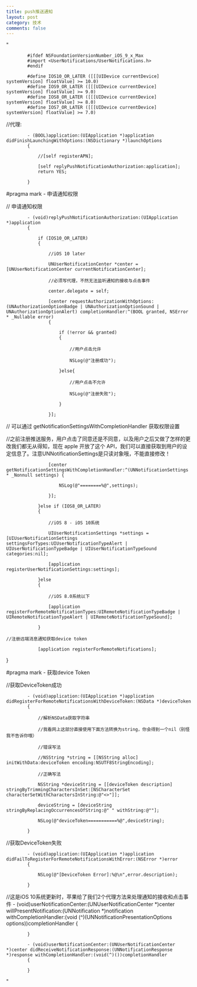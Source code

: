 ```yaml
---
title: push推送通知
layout: post
category: 技术
comments: false
---
```


"

            #ifdef NSFoundationVersionNumber_iOS_9_x_Max
            #import <UserNotifications/UserNotifications.h>
            #endif

            #define IOS10_OR_LATER ([[[UIDevice currentDevice] systemVersion] floatValue] >= 10.0)
            #define IOS9_OR_LATER ([[[UIDevice currentDevice] systemVersion] floatValue] >= 9.0)
            #define IOS8_OR_LATER ([[[UIDevice currentDevice] systemVersion] floatValue] >= 8.0)
            #define IOS7_OR_LATER ([[[UIDevice currentDevice] systemVersion] floatValue] >= 7.0)

//代理: <UNUserNotificationCenterDelegate>

            - (BOOL)application:(UIApplication *)application didFinishLaunchingWithOptions:(NSDictionary *)launchOptions
            {

                //[self registerAPN];

                [self replyPushNotificationAuthorization:application];
                return YES;

            }



#pragma mark - 申请通知权限

// 申请通知权限

            - (void)replyPushNotificationAuthorization:(UIApplication *)application
            {

                if (IOS10_OR_LATER)
                {

                    //iOS 10 later

                    UNUserNotificationCenter *center = [UNUserNotificationCenter currentNotificationCenter];

                    //必须写代理，不然无法监听通知的接收与点击事件

                    center.delegate = self;

                    [center requestAuthorizationWithOptions:(UNAuthorizationOptionBadge | UNAuthorizationOptionSound | UNAuthorizationOptionAlert) completionHandler:^(BOOL granted, NSError * _Nullable error)
                    {

                        if (!error && granted)
                        {

                            //用户点击允许

                            NSLog(@"注册成功");

                        }else{

                            //用户点击不允许

                            NSLog(@"注册失败");

                        }

                    }];
        
  // 可以通过 getNotificationSettingsWithCompletionHandler 获取权限设置
        
  //之前注册推送服务，用户点击了同意还是不同意，以及用户之后又做了怎样的更改我们都无从得知，现在 apple 开放了这个 API，我们可以直接获取到用户的设定信息了。注意UNNotificationSettings是只读对象哦，不能直接修改！
        
                    [center getNotificationSettingsWithCompletionHandler:^(UNNotificationSettings * _Nonnull settings) {

                        NSLog(@"========%@",settings);

                    }];

                }else if (IOS8_OR_LATER)
                {

                    //iOS 8 - iOS 10系统

                    UIUserNotificationSettings *settings = [UIUserNotificationSettings settingsForTypes:UIUserNotificationTypeAlert | UIUserNotificationTypeBadge | UIUserNotificationTypeSound categories:nil];

                    [application registerUserNotificationSettings:settings];

                }else
                {

                    //iOS 8.0系统以下

                    [application registerForRemoteNotificationTypes:UIRemoteNotificationTypeBadge | UIRemoteNotificationTypeAlert | UIRemoteNotificationTypeSound];

                }
    
    //注册远端消息通知获取device token

                [application registerForRemoteNotifications];
    
}



#pragma mark -  获取device Token

//获取DeviceToken成功

            - (void)application:(UIApplication *)application didRegisterForRemoteNotificationsWithDeviceToken:(NSData *)deviceToken
            {

                //解析NSData获取字符串

                //我看网上这部分直接使用下面方法转换为string，你会得到一个nil（别怪我不告诉你哦）

                //错误写法

                //NSString *string = [[NSString alloc] initWithData:deviceToken encoding:NSUTF8StringEncoding];

                //正确写法

                NSString *deviceString = [[deviceToken description] stringByTrimmingCharactersInSet:[NSCharacterSet characterSetWithCharactersInString:@"<>"]];

                deviceString = [deviceString stringByReplacingOccurrencesOfString:@" " withString:@""];

                NSLog(@"deviceToken===========%@",deviceString);

            }


//获取DeviceToken失败

            - (void)application:(UIApplication *)application didFailToRegisterForRemoteNotificationsWithError:(NSError *)error
            {

                NSLog(@"[DeviceToken Error]:%@\n",error.description);

            }


//这是iOS 10系统更新时，苹果给了我们2个代理方法来处理通知的接收和点击事件
            - (void)userNotificationCenter:(UNUserNotificationCenter *)center willPresentNotification:(UNNotification *)notification withCompletionHandler:(void (^)(UNNotificationPresentationOptions options))completionHandler
            {

            }

            - (void)userNotificationCenter:(UNUserNotificationCenter *)center didReceiveNotificationResponse:(UNNotificationResponse *)response withCompletionHandler:(void(^)())completionHandler
            {

            }

"
